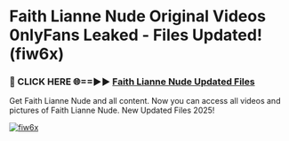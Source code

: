 # Faith Lianne Nude Original Videos 0nlyFans Leaked - Files Updated! (fiw6x)

<h3>🔴 CLICK HERE 🌐==►► <a href="https://tinyurl.com/4mcuefdz" rel="nofollow">Faith Lianne Nude Updated Files</a></h3>

Get Faith Lianne Nude and all content. Now you can access all videos and pictures of Faith Lianne Nude. New Updated Files 2025!

[![fiw6x](https://i.imgur.com/StAQSOY.gif)](https://tinyurl.com/4mcuefdz)
